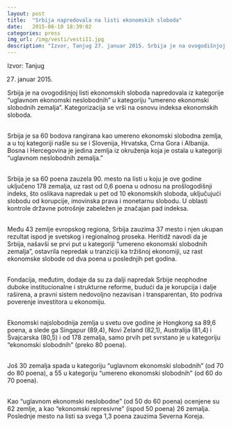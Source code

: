 ```yaml
---
layout: post
title:  "Srbija napredovala na listi ekonomskih sloboda"
date:   2015-06-10 18:39:02
categories: press
img_url: /img/vesti/vesti11.jpg
description: "Izvor, Tanjug 27. januar 2015. Srbija je na ovogodišnjoj listi ekonomskih sloboda napredovala iz kategorije “uglavnom ekonomski neslobodnih” u kategoriju “umereno ekonomski slobodnih zemalja”. Kategorizacija se vrši na osnovu indeksa ekonomskih sloboda. Srbija je sa 60 bodova rangirana kao umereno ekonomski slobodna zemlja, a u toj kategoriji našle su se i Slovenija, Hrvatska, Crna Gora"
---
```

Izvor: Tanjug

27. januar 2015.

<div class="justify">
Srbija je na ovogodišnjoj listi ekonomskih sloboda napredovala iz kategorije “uglavnom ekonomski neslobodnih” u kategoriju “umereno ekonomski slobodnih zemalja”. Kategorizacija se vrši na osnovu indeksa ekonomskih sloboda.<br/><br/>

Srbija je sa 60 bodova rangirana kao umereno ekonomski slobodna zemlja, a u toj kategoriji našle su se i Slovenija, Hrvatska, Crna Gora i Albanija. Bosna i Hercegovina je jedina zemlja iz okruženja koja je ostala u kategoriji “uglavnom neslobodnih zemalja.”<br/><br/>

Srbija je sa 60 poena zauzela 90. mesto na listi u koju je ove godine uključeno 178 zemalja, uz rast od 0,6 poena u odnosu na prošlogodišnji indeks, što oslikava napredak u pet od 10 ekonomskih sloboda, uključujući slobodu od korupcije, imovinska prava i monetarnu slobodu. U oblasti kontrole državne potrošnje zabeležen je značajan pad indeksa.<br/><br/>

Među 43 zemlje evropskog regiona, Srbija zauzima 37 mesto i njen ukupan rezultat ispod je svetskog i regionalnog proseka. Heritidž navodi da je Srbija, našavši se prvi put u kategoriji “umereno ekonomski slobodnih zemalja”, ostavrila nepredak u tranziciji ka tržišnoj ekonomiji, uz rast ekonomske slobode od dva poena u poslednjih pet godina.<br/><br/>

Fondacija, međutim, dodaje da su za dalji napredak Srbije neophodne duboke institucionalne i strukturne reforme, budući da je korupcija i dalje raširena, a pravni sistem nedovoljno nezavisan i transparentan, što podriva poverenje investitora u ekonomiju.<br/><br/>

Ekonomski najslobodnija zemlja u svetu ove godine je Hongkong sa 89,6 poena, a slede ga Singapur (89,4), Novi Zeland (82,1), Australija (81,4) i Švajcarska (80,5) i od 178 zemalja, samo prvih pet svrstano je u kategoriju “ekonomski slobodnih” (preko 80 poena).<br/><br/>

Još 30 zemalja spada u kategoriju “uglavnom ekonomski slobodnih” (od 70 do 80 poena), a 55 u kategoriju “umereno ekonomski slobodnih” (od 60 do 70 poena).<br/><br/>

Kao “uglavnom ekonomski neslobodne” (od 50 do 60 poena) ocenjene su 62 zemlje, a kao “ekonomski represivne” (ispod 50 poena) 26 zemalja. Poslednje mesto na listi sa svega 1,3 poena zauzima Severna Koreja.</div>
